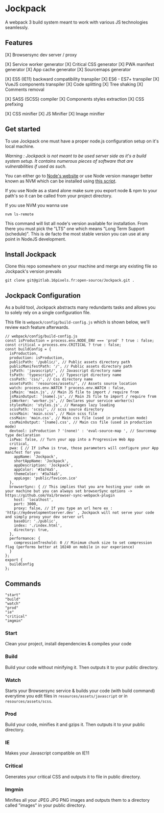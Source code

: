 # Jockpack

A webpack 3 build system meant to work with various JS technologies seamlessly.


## Features

[X] Browsersync dev server / proxy

[X] Service worker generator
[X] Critical CSS generator
[X] PWA manifest generator
[X] App cache generator
[X] Sourcemaps generator

[X] ES5 (IE11) backward compatibility transpiler
[X] ES6 - ES7+ transpiler
[X] VueJS components transpiler
[X] Code splitting
[X] Tree shaking
[X] Comments removal

[X] SASS (SCSS) compiler
[X] Components styles extraction
[X] CSS prefixing

[X] CSS minifier
[X] JS Minifier
[X] Image minifier

## Get started

To use Jockpack one must have a proper node.js configuration setup on it's local machine.

*Warning : Jockpack is not meant to be used server side as it's a build system setup. It contains numerous pieces of software that are vulnerabilities if used as such.*

You can either go to [Node's website](https://nodejs.org/en/) or use Node version manager better known as NVM which can be installed using [this script](https://github.com/creationix/nvm#install-script).

If you use Node as a stand alone make sure you export node & npm to your path's so it can be called from your project directory.

If you use NVM you wanna use 

```
nvm ls-remote
```

This command will list all node's version available for installation. From there you must pick the "LTS" one which means "Long Term Support (schedule)". This is de facto the most stable version you can use at any point in NodeJS development.

## Install Jockpack

Clone this repo somewhere on your machine and merge any existing file so Jockpack's version prevails

```
git clone git@gitlab.16pixels.fr:open-source/Jockpack.git .
```

## Jockpack Configuration

As a build tool, Jockpack abstracts many redundants tasks and allows you to solely rely on a single configuration file.

This file is ```webpack/config/build-config.js``` which is shown below, we'll review each feature afterwards.

```
// webpack/config/build-config.js
const isProduction = process.env.NODE_ENV === 'prod' ? true : false;
const critical = process.env.CRITICAL ? true : false;
const buildConfig = {
  isProduction,
  production: isProduction,
  publicPath: '/public/', // Public assets directory path
  publicManifestPath: '/', // Public assets directory path
  jsPath: 'javascript/', // Javascript directory name
  tsPath: 'typescript/', // Typescript directory name
  cssPath: 'css/', // Css directory name
  assetsPath: 'resources/assets/', // Assets source location
  watch: process.env.WATCH ? process.env.WATCH : false,
  jsMain: 'main.js', // Main JS file to import / require from
  jsMainOutput: '[name].js', // Main JS file to import / require from
  jsWorker: 'worker.js', // Declares your service worker(s)
  stylesMain: 'styles.js', // Manages lazy loading
  scssPath: 'scss/', // scss source directory
  scssMain: 'main.scss', // Main scss file
  cssMain: 'main.css', // Main css file (used in production mode)
  cssMainOutput: '[name].css', // Main css file (used in production mode)
  devtool: isProduction ? '(none)' : 'eval-source-map ', // Sourcemap type declaration
  isPwa: false, // Turn your app into a Progressive Web App
  critical,
  pwa: { // If isPwa is true, those parameters will configure your App manifest for you
    appName: 'Jockpack',
    shortAppName: 'Jockpack',
    appDescription: 'Jockpack',
    appColor: '#3a74a5',
    themeColor: '#3a74a5',
    appLogo: 'public/favicon.ico'
  },
  browserSync: { // This implies that you are hosting your code on your machine but you can always set browserSync options -> https://github.com/Va1/browser-sync-webpack-plugin
    host: 'localhost',
    port: 3000,
    proxy: false, // If you type an url here ex : 'http://mydevelopmentserver.dev' , Jockpack will not serve your code and simply proxy your dev server url
    baseDir: './public',
    index: './index.html',
    directory: true,
  },
  performance: {
    compressionTreshold: 0 // Minimum chunk size to set compression flag (performs better at 10240 on mobile in our experience)
  }
};
export {
  buildConfig
};

```

## Commands 

```
"start"
"build"
"watch"
"prod"
"ie"
"critical"
"imgmin"
```

### Start

Clean your project, install dependencies & compiles your code

### Build

Build your code without minifying it. Then outputs it to your public directory.

### Watch

Starts your Browsersync service & builds your code (with build command) everytime you edit files in ```resources/assets/javascript``` or in ```resources/assets/scss```.

### Prod

Build your code, minifies it and gzips it. Then outputs it to your public directory.

### IE

Makes your Javascript compatible on IE11

### Critical

Generates your critical CSS and outputs it to file in public directory.

### Imgmin

Minifies all your JPEG JPG PNG images and outputs them to a directory called "images" in your public directory.


